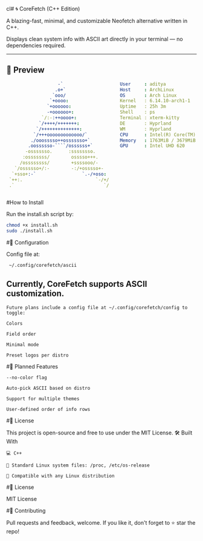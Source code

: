 cl# 🌀 CoreFetch (C++ Edition)

A blazing-fast, minimal, and customizable Neofetch alternative written in C++.

Displays clean system info with ASCII art directly in your terminal — no dependencies required.

---

## 📸 Preview

```yaml
                   -`                     User     : aditya
                  .o+`                    Host     : ArchLinux
                 `ooo/                    OS       : Arch Linux
                `+oooo:                   Kernel   : 6.14.10-arch1-1
               `+oooooo:                  Uptime   : 25h 3m
               -+oooooo+:                 Shell    : ps
             `/:-:++oooo+:                Terminal : xterm-kitty
            `/++++/+++++++:               DE       : Hyprland
           `/++++++++++++++:              WM       : Hyprland
          `/+++ooooooooooooo/`            CPU      : Intel(R) Core(TM) i3-1005G1 CPU @ 1.20
         ./ooosssso++osssssso+`           Memory   : 1763MiB / 3679MiB
        .oossssso-````/ossssss+`          GPU      : Intel UHD 620
       -osssssso.      :ssssssso. 
      :osssssss/        osssso+++. 
     /ossssssss/        +ssssooo/- 
   `/ossssso+/:-        -:/+osssso+- 
  `+sso+:-`                 `.-/+oso: 
 `++:.                           `-/+/
 .`                                 `/ 
 
 ```
 
 #How to Install
 
 Run the install.sh script by:
 
 ```bash
 chmod +x install.sh
 sudo ./install.sh
 ```
 
 #📁 Configuration
 
 Config file at:
```bash
 ~/.config/corefetch/ascii
```

## Currently, CoreFetch supports ASCII customization.

    Future plans include a config file at ~/.config/corefetch/config to toggle:

    Colors

    Field order

    Minimal mode

    Preset logos per distro


#🧠 Planned Features

    --no-color flag

    Auto-pick ASCII based on distro

    Support for multiple themes

    User-defined order of info rows

#📜 License

This project is open-source and free to use under the MIT License.
🛠️ Built With

    💻 C++

    🧠 Standard Linux system files: /proc, /etc/os-release

    🐧 Compatible with any Linux distribution
    
    
#📄 License

 MIT License
 
#💬 Contributing

Pull requests and feedback, welcome.
If you like it, don't forget to ⭐ star the repo!

